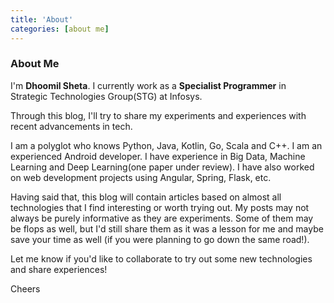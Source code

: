 ```yaml
---
title: 'About'
categories: [about me]
---
```


### About Me

I'm **Dhoomil Sheta**. I currently work as a **Specialist Programmer** in Strategic Technologies Group(STG) at Infosys. 

Through this blog, I'll try to share my experiments and experiences with recent advancements in tech. 

I am a polyglot who knows Python, Java, Kotlin, Go, Scala and C++. I am an experienced Android developer. I have experience in Big Data, Machine Learning and Deep Learning(one paper under review). I have also worked on web development projects using Angular, Spring, Flask, etc. 

Having said that, this blog will contain articles based on almost all technologies that I find interesting or worth trying out. My posts may not always be purely informative as they are experiments. Some of them may be flops as well, but I'd still share them as it was a lesson for me and maybe save your time as well (if you were planning to go down the same road!). 

Let me know if you'd like to collaborate to try out some new technologies and share experiences!

Cheers
